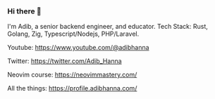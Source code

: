 ### Hi there 👋

I'm Adib, a senior backend engineer, and educator. 
Tech Stack: Rust, Golang, Zig, Typescript/Nodejs, PHP/Laravel.

Youtube: https://www.youtube.com/@adibhanna

Twitter: https://twitter.com/Adib_Hanna

Neovim course: https://neovimmastery.com/

All the things: https://profile.adibhanna.com/

<!--
**adibhanna/adibhanna** is a ✨ _special_ ✨ repository because its `README.md` (this file) appears on your GitHub profile.

Here are some ideas to get you started:

- 🔭 I’m currently working on ...
- 🌱 I’m currently learning ...
- 👯 I’m looking to collaborate on ...
- 🤔 I’m looking for help with ...
- 💬 Ask me about ...
- 📫 How to reach me: ...
- 😄 Pronouns: ...
- ⚡ Fun fact: ...
-->
